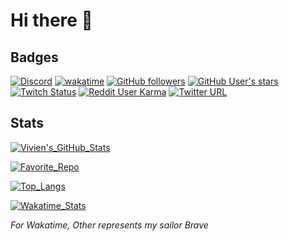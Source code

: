 # Hi there 👋
## Badges

[![Discord](https://img.shields.io/discord/818449610090741771)](https://discord.gg/abNbgfBfRY)
[![wakatime](https://wakatime.com/badge/user/f80f0750-f2e7-475a-a857-7e891df542a1.svg)](https://github-readme-stats.vercel.app/api/wakatime?username=vivimouret29&theme=dark&layout=default)
[![GitHub followers](https://img.shields.io/github/followers/vivimouret29)](https://github.com/vivimouret29?tab=followers)
[![GitHub User's stars](https://img.shields.io/github/stars/vivimouret29)](https://github.com/vivimouret29/bot_discord/stargazers)
[![Twitch Status](https://img.shields.io/twitch/status/daftmob)](https://www.twitch.tv/daftmob)
[![Reddit User Karma](https://img.shields.io/reddit/user-karma/combined/NumerousBreakfast119)](https://www.reddit.com/user/NumerousBreakfast119)
[![Twitter URL](https://img.shields.io/twitter/url?url=https%3A%2F%2Ftwitter.com%2Fjustviivs)](https://twitter.com/OldMemeArchive/status/1450096443490983946)

## Stats

[![Vivien's_GitHub_Stats](https://github-readme-stats.vercel.app/api?username=vivimouret29&show_icons=true&theme=dark)](https://github.com/vivimouret29)

[![Favorite_Repo](https://github-readme-stats.vercel.app/api/pin/?username=vivimouret29&repo=mast1_ai&theme=dark)](https://github.com/vivimouret29/mast1_ai)

[![Top_Langs](https://github-readme-stats.vercel.app/api/top-langs/?username=vivimouret29&langs_count=10&theme=dark&layout=compact)](https://github.com/vivimouret29)

[![Wakatime_Stats](https://github-readme-stats.vercel.app/api/wakatime?username=vivimouret29&theme=dark&layout=default)](https://github.com/vivimouret29)

*For Wakatime, Other represents my sailor Brave*

<!--
**vivimouret29/vivimouret29** is a ✨ _special_ ✨ repository because its `README.md` (this file) appears on your GitHub profile.

Here are some ideas to get you started:

- 🔭 I’m currently working on ...
- 🌱 I’m currently learning ...
- 👯 I’m looking to collaborate on ...
- 🤔 I’m looking for help with ...
- 💬 Ask me about ...
- 📫 How to reach me: ...
- 😄 Pronouns: ...
- ⚡ Fun fact: ...
-->
